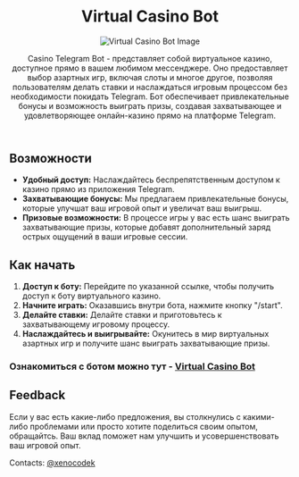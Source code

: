 <!DOCTYPE html>
<html lang="en">
<head>
    <meta charset="UTF-8">
    <meta name="viewport" content="width=device-width, initial-scale=1.0">
</head>
<body>
    <header>
        <h1>Virtual Casino Bot</h1>
        <img src="https://github.com/Xenocodek/casinoBot/assets/39853765/46fe3c9b-805d-4984-9c61-aae953874b67" alt="Virtual Casino Bot Image">
        <p></p>
        <p>Casino Telegram Bot - представляет собой виртуальное казино, доступное прямо в вашем любимом мессенджере. Оно предоставляет выбор азартных игр, включая слоты и многое другое, позволяя пользователям делать ставки и наслаждаться игровым процессом без необходимости покидать Telegram. Бот обеспечивает привлекательные бонусы и возможность выиграть призы, создавая захватывающее и удовлетворяющее онлайн-казино прямо на платформе Telegram.</p>
    </header>
    
  <section id="features">
        <h2>Возможности</h2>
        <ul>
            <li><strong>Удобный доступ:</strong> Наслаждайтесь беспрепятственным доступом к казино прямо из приложения Telegram.</li>
            <li><strong>Захватывающие бонусы:</strong> Мы предлагаем привлекательные бонусы, которые улучшат ваш игровой опыт и увеличат ваш выигрыш.</li>
            <li><strong>Призовые возможности:</strong> В процессе игры у вас есть шанс выиграть захватывающие призы, которые добавят дополнительный заряд острых ощущений в ваши игровые сессии.</li>
        </ul>
  </section>

  <section id="get-started">
        <h2>Как начать</h2>
        <ol>
            <li><strong>Доступ к боту:</strong> Перейдите по указанной ссылке, чтобы получить доступ к боту виртуального казино.</li>
            <li><strong>Начните играть:</strong> Оказавшись внутри бота, нажмите кнопку "/start".</li>
            <li><strong>Делайте ставки:</strong> Делайте ставки и приготовьтесь к захватывающему игровому процессу.</li>
            <li><strong>Наслаждайтесь и выигрывайте:</strong> Окунитесь в мир виртуальных азартных игр и получите шанс выиграть захватывающие призы.</li>
        </ol>
        <h3>Ознакомиться с ботом можно тут - <a href="https://t.me/RoyalRouletteBot">Virtual Casino Bot</a></h3>
  </section>

  <section id="feedback">
        <h2>Feedback</h2>
        <p>Если у вас есть какие-либо предложения, вы столкнулись с какими-либо проблемами или просто хотите поделиться своим опытом, обращайтсь. Ваш вклад поможет нам улучшить и усовершенствовать ваш игровой опыт.</p>
        <p>Contacts: <a href="https://t.me/xenocodek">@xenocodek</a></p>
  </section>
  
</body>
</html>

